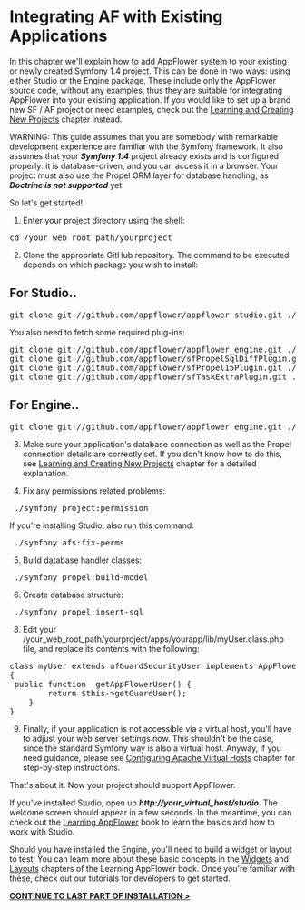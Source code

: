 # Integrating AF with Existing Applications

In this chapter we'll explain how to add AppFlower system to your existing or newly created Symfony 1.4 project. This can be done in two ways: using either Studio or the Engine package. These include only the AppFlower source code, without any examples, thus they are suitable for integrating AppFlower into your existing application. If you would like to set up a brand new SF / AF project or need examples, check out the <a href="/doc/1_1/learn_gitexamples" >Learning and Creating New Projects</a> chapter instead.

WARNING: This guide assumes that you are somebody with remarkable development experience are familiar with the Symfony framework. It also assumes that your ***Symfony 1.4*** project already exists and is configured properly: it is database-driven, and you can access it in a browser. Your project must also use the Propel ORM layer for database handling, as ***Doctrine is not supported*** yet!

So let's get started!

 1. Enter your project directory using the shell:

<pre>
cd /your_web_root_path/yourproject
</pre>

 2. Clone the appropriate GitHub repository. The command to be executed depends on which package you wish to install:

## For Studio..

<pre>
git clone git://github.com/appflower/appflower_studio.git ./plugins/appFlowerStudioPlugin
</pre>

You also need to fetch some required plug-ins:

<pre>
git clone git://github.com/appflower/appflower_engine.git ./plugins/appFlowerPlugin
git clone git://github.com/appflower/sfPropelSqlDiffPlugin.git ./plugins/sfPropelSqlDiffPlugin
git clone git://github.com/appflower/sfPropel15Plugin.git ./plugins/sfPropel15Plugin
git clone git://github.com/appflower/sfTaskExtraPlugin.git ./plugins/sfTaskExtraPlugin
</pre>

## For Engine..

<pre>
git clone git://github.com/appflower/appflower_engine.git ./plugins/appFlowerPlugin
</pre>


3. Make sure your application's database connection as well as the Propel connection details are correctly set. If you don't know how to do this, see <a href="/doc/1_1/learn_gitexamples" >Learning and Creating New Projects</a> chapter for a detailed explanation.

4. Fix any permissions related problems:
<pre>
 ./symfony project:permission
</pre>

If you're installing Studio, also run this command:

<pre>
 ./symfony afs:fix-perms
</pre>


5. Build database handler classes:
<pre>
 ./symfony propel:build-model
</pre>

6. Create database structure:

<pre>
 ./symfony propel:insert-sql
</pre>


8. Edit your /your_web_root_path/yourproject/apps/yourapp/lib/myUser.class.php file, and replace its contents with the following:

<pre>
class myUser extends afGuardSecurityUser implements AppFlowerSecurityUser
{
 public function  getAppFlowerUser() {
        return $this->getGuardUser();
    }
}
</pre>


9. Finally, if your application is not accessible via a virtual host, you'll have to adjust your web server settings now. This shouldn't be the case, since the standard Symfony way is also a virtual host. Anyway, if you need guidance, please see <a href="/doc/1_1/learn_vhost" >Configuring Apache Virtual Hosts</a> chapter for step-by-step instructions.

That's about it. Now your project should support AppFlower.

If you've installed Studio, open up ***http://your_virtual_host/studio***. The welcome screen should appear in a few seconds. In the meantime, you can check out the <a href="/doc/1_1/learningappflower" >Learning AppFlower</a> book to learn the basics and how to work with Studio.

Should you have installed the Engine, you'll need to build a widget or layout to test. You can learn more about these basic concepts in the <a href="/doc/1_1/learn_widget" >Widgets</a> and <a href="/doc/1_1/learn_layout" >Layouts</a> chapters of the Learning AppFlower book. Once you're familiar with these, check out our tutorials for developers to get started. 

<strong><u><a href="/doc/1_2/learn_install_finalstep">CONTINUE TO LAST PART OF INSTALLATION &gt;</a></u></strong> 
